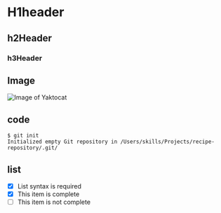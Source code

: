 # H1header
## h2Header
### h3Header

## Image
![Image of Yaktocat](https://octodex.github.com/images/yaktocat.png)

## code
```
$ git init
Initialized empty Git repository in /Users/skills/Projects/recipe-repository/.git/
```

## list
- [x] List syntax is required
- [x] This item is complete
- [ ] This item is not complete
